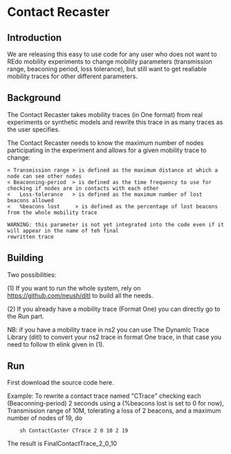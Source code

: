 Contact Recaster
===============

Introduction
------------

We are releasing this easy to use code for any user who does not want to REdo mobility experiments to change mobility parameters (transmission range, beaconing period, loss tolerance), but still want to get realiable mobility traces for other different parameters.

Background
------------

The Contact Recaster takes mobility traces (in One format) from real experiments or synthetic models and rewrite this trace in as many traces as the user specifies.

The Contact Recaster needs to know the maximum number of nodes participating in the experiment and allows for a given mobility trace to change: 

    < Transmission range > is defined as the maximum distance at which a node can see other nodes 
    < Beaconning-period  > is defined as the time frequency to use for checking if nodes are in contacts with each other 
    <   Loss-tolerance   > is defined as the maximum number of lost beacons allowed
    <   %beacons lost     > is defined as the percentage of lost beacons from the whole mobility trace
    
    WARNING: this parameter is not yet integrated into the code even if it will appear in the name of teh final    
    rewritten trace

Building
------------

Two possibilities:


(1) If you want to run the whole system, rely on https://github.com/neush/ditl to build all the needs.
    
(2) If you already have a mobility trace (Format One) you can directly go to the Run part.

NB: if you have a mobility trace in ns2 you can use The DynamIc Trace Library (ditl) to convert your ns2 trace in format One trace, in that case you need to follow th elink given in (1).


Run
------------

First download the source code here.

Example: 
To rewrite a contact trace named "CTrace" checking each (Beaconning-period) 2 seconds using a (%beacons lost is set to 0 for now), Transmission range of 10M, tolerating a loss of 2 beacons, and a maximum number of nodes of 19, do

        sh ContactCaster CTrace 2 0 10 2 19

The result is FinalContactTrace_2_0_10
